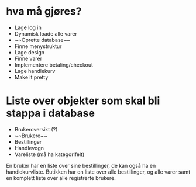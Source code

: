 # hva må gjøres?
<ul>
<li>Lage log in</li>
<li>Dynamisk loade alle varer</li>
<li>~~Oprette database~~</li>
<li>Finne menystruktur</li>
<li>Lage design</li>
<li>Finne varer</li>
<li>Implementere betaling/checkout</li>
<li>Lage handlekurv</li>
<li>Make it pretty</li>
</ul>

# Liste over objekter som skal bli stappa i database


<ul>
<li>Brukeroversikt (?)</li>
<li>~~Brukere~~</li>
<li>Bestillinger</li>
<li>Handlevogn</li>
<li>Vareliste (må ha kategorifelt)</li>
</ul>

En bruker har en liste over sine bestillinger, de kan også ha en handlekurvliste. Butikken har en liste over alle bestillinger, og alle varer samt en komplett liste over alle registrerte brukere.
